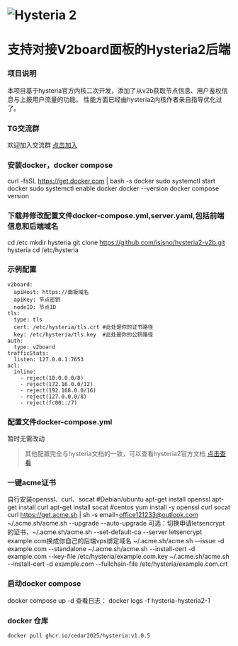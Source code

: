 # ![Hysteria 2](logo.svg)

# 支持对接V2board面板的Hysteria2后端

### 项目说明
本项目基于hysteria官方内核二次开发，添加了从v2b获取节点信息、用户鉴权信息与上报用户流量的功能。
性能方面已经由hysteria2内核作者亲自指导优化过了。

### TG交流群
欢迎加入交流群 [点击加入](https://t.me/+DcRt8AB2VbI2Yzc1)

### 安装docker，docker compose
curl -fsSL https://get.docker.com | bash -s docker
sudo systemctl start docker
sudo systemctl enable docker
docker --version
docker compose version

### 下载并修改配置文件docker-compose.yml,server.yaml,包括前端信息和后端域名
cd /etc
mkdir hysteria
git clone https://github.com/isisno/hysteria2-v2b.git hysteria
cd /etc/hysteria
### 示例配置
```
v2board:
  apiHost: https://面板域名 
  apiKey: 节点密钥
  nodeID: 节点ID
tls:
  type: tls
  cert: /etc/hysteria/tls.crt #此处是你的证书路径
  key: /etc/hysteria/tls.key  #此处是你的公钥路径
auth:
  type: v2board
trafficStats:
  listen: 127.0.0.1:7653
acl: 
  inline: 
    - reject(10.0.0.0/8)
    - reject(172.16.0.0/12)
    - reject(192.168.0.0/16)
    - reject(127.0.0.0/8)
    - reject(fc00::/7)
```
### 配置文件docker-compose.yml
暂时无需改动
> 其他配置完全与hysteria文档的一致，可以查看hysteria2官方文档 [点击查看](https://hysteria.network/zh/docs/getting-started/Installation/) 
### 一键acme证书
自行安装openssl、curl、socat
#Debian/ubuntu
apt-get install openssl
apt-get install curl
apt-get install socat
#centos
yum install -y openssl curl socat
curl https://get.acme.sh | sh -s email=office121233@outlook.com
~/.acme.sh/acme.sh --upgrade --auto-upgrade
可选：切换申请letsencrypt的证书，~/.acme.sh/acme.sh --set-default-ca --server letsencrypt
example.com换成你自己的后端vps绑定域名
~/.acme.sh/acme.sh --issue -d example.com --standalone
~/.acme.sh/acme.sh --install-cert -d example.com --key-file /etc/hysteria/example.com.key
~/.acme.sh/acme.sh --install-cert -d example.com --fullchain-file /etc/hysteria/example.com.crt

### 启动docker compose
docker compose up -d
查看日志：
docker logs -f hysteria-hysteria2-1
### docker 仓库
```
docker pull ghcr.io/cedar2025/hysteria:v1.0.5
```
